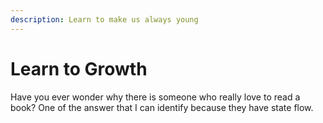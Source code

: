```yaml
---
description: Learn to make us always young
---
```


# Learn to Growth

Have you ever wonder why there is someone who really love to read a book? One of the answer that I can identify because they have state flow. 

